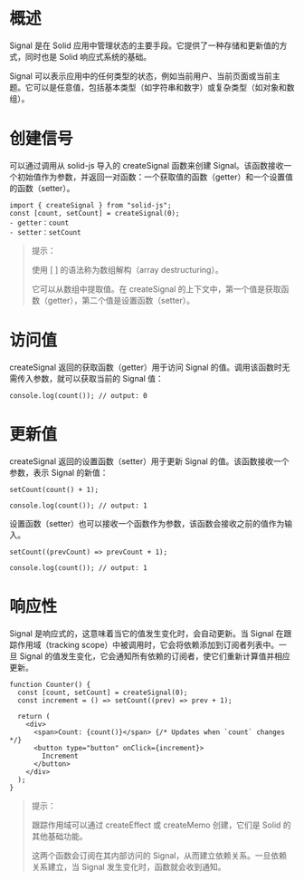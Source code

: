 # 概述

Signal 是在 Solid 应用中管理状态的主要手段。它提供了一种存储和更新值的方式，同时也是 Solid 响应式系统的基础。

Signal 可以表示应用中的任何类型的状态，例如当前用户、当前页面或当前主题。它可以是任意值，包括基本类型（如字符串和数字）或复杂类型（如对象和数组）。

# 创建信号

可以通过调用从 solid-js 导入的 createSignal 函数来创建 Signal。该函数接收一个初始值作为参数，并返回一对函数：一个获取值的函数（getter）和一个设置值的函数（setter）。

```tsx
import { createSignal } from "solid-js";
const [count, setCount] = createSignal(0);
- getter：count
- setter：setCount
```

> 提示：
>
> 使用 [ ] 的语法称为数组解构（array destructuring）。
>
> 它可以从数组中提取值。在 createSignal 的上下文中，第一个值是获取函数（getter），第二个值是设置函数（setter）。

# 访问值

createSignal 返回的获取函数（getter）用于访问 Signal 的值。调用该函数时无需传入参数，就可以获取当前的 Signal 值：

```tsx
console.log(count()); // output: 0
```

# 更新值

createSignal 返回的设置函数（setter）用于更新 Signal 的值。该函数接收一个参数，表示 Signal 的新值：

```tsx
setCount(count() + 1);

console.log(count()); // output: 1
```

设置函数（setter）也可以接收一个函数作为参数，该函数会接收之前的值作为输入。

```tsx
setCount((prevCount) => prevCount + 1);

console.log(count()); // output: 1
```

# 响应性

Signal 是响应式的，这意味着当它的值发生变化时，会自动更新。当 Signal 在跟踪作用域（tracking scope）中被调用时，它会将依赖添加到订阅者列表中。一旦 Signal 的值发生变化，它会通知所有依赖的订阅者，使它们重新计算值并相应更新。

```tsx
function Counter() {
  const [count, setCount] = createSignal(0);
  const increment = () => setCount((prev) => prev + 1);

  return (
    <div>
      <span>Count: {count()}</span> {/* Updates when `count` changes */}
      <button type="button" onClick={increment}>
        Increment
      </button>
    </div>
  );
}
```

> 提示：
>
> 跟踪作用域可以通过 createEffect 或 createMemo 创建，它们是 Solid 的其他基础功能。
>
> 这两个函数会订阅在其内部访问的 Signal，从而建立依赖关系。一旦依赖关系建立，当 Signal 发生变化时，函数就会收到通知。
